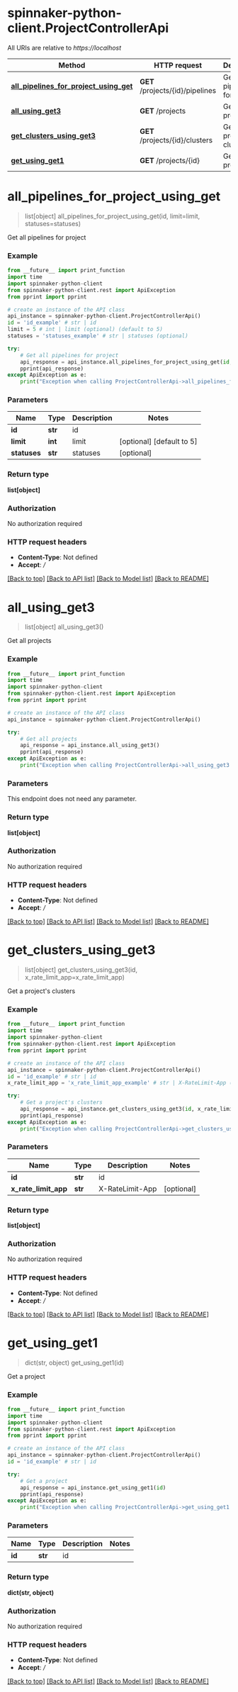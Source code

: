 # spinnaker-python-client.ProjectControllerApi

All URIs are relative to *https://localhost*

Method | HTTP request | Description
------------- | ------------- | -------------
[**all_pipelines_for_project_using_get**](ProjectControllerApi.md#all_pipelines_for_project_using_get) | **GET** /projects/{id}/pipelines | Get all pipelines for project
[**all_using_get3**](ProjectControllerApi.md#all_using_get3) | **GET** /projects | Get all projects
[**get_clusters_using_get3**](ProjectControllerApi.md#get_clusters_using_get3) | **GET** /projects/{id}/clusters | Get a project&#39;s clusters
[**get_using_get1**](ProjectControllerApi.md#get_using_get1) | **GET** /projects/{id} | Get a project


# **all_pipelines_for_project_using_get**
> list[object] all_pipelines_for_project_using_get(id, limit=limit, statuses=statuses)

Get all pipelines for project

### Example
```python
from __future__ import print_function
import time
import spinnaker-python-client
from spinnaker-python-client.rest import ApiException
from pprint import pprint

# create an instance of the API class
api_instance = spinnaker-python-client.ProjectControllerApi()
id = 'id_example' # str | id
limit = 5 # int | limit (optional) (default to 5)
statuses = 'statuses_example' # str | statuses (optional)

try:
    # Get all pipelines for project
    api_response = api_instance.all_pipelines_for_project_using_get(id, limit=limit, statuses=statuses)
    pprint(api_response)
except ApiException as e:
    print("Exception when calling ProjectControllerApi->all_pipelines_for_project_using_get: %s\n" % e)
```

### Parameters

Name | Type | Description  | Notes
------------- | ------------- | ------------- | -------------
 **id** | **str**| id | 
 **limit** | **int**| limit | [optional] [default to 5]
 **statuses** | **str**| statuses | [optional] 

### Return type

**list[object]**

### Authorization

No authorization required

### HTTP request headers

 - **Content-Type**: Not defined
 - **Accept**: */*

[[Back to top]](#) [[Back to API list]](../README.md#documentation-for-api-endpoints) [[Back to Model list]](../README.md#documentation-for-models) [[Back to README]](../README.md)

# **all_using_get3**
> list[object] all_using_get3()

Get all projects

### Example
```python
from __future__ import print_function
import time
import spinnaker-python-client
from spinnaker-python-client.rest import ApiException
from pprint import pprint

# create an instance of the API class
api_instance = spinnaker-python-client.ProjectControllerApi()

try:
    # Get all projects
    api_response = api_instance.all_using_get3()
    pprint(api_response)
except ApiException as e:
    print("Exception when calling ProjectControllerApi->all_using_get3: %s\n" % e)
```

### Parameters
This endpoint does not need any parameter.

### Return type

**list[object]**

### Authorization

No authorization required

### HTTP request headers

 - **Content-Type**: Not defined
 - **Accept**: */*

[[Back to top]](#) [[Back to API list]](../README.md#documentation-for-api-endpoints) [[Back to Model list]](../README.md#documentation-for-models) [[Back to README]](../README.md)

# **get_clusters_using_get3**
> list[object] get_clusters_using_get3(id, x_rate_limit_app=x_rate_limit_app)

Get a project's clusters

### Example
```python
from __future__ import print_function
import time
import spinnaker-python-client
from spinnaker-python-client.rest import ApiException
from pprint import pprint

# create an instance of the API class
api_instance = spinnaker-python-client.ProjectControllerApi()
id = 'id_example' # str | id
x_rate_limit_app = 'x_rate_limit_app_example' # str | X-RateLimit-App (optional)

try:
    # Get a project's clusters
    api_response = api_instance.get_clusters_using_get3(id, x_rate_limit_app=x_rate_limit_app)
    pprint(api_response)
except ApiException as e:
    print("Exception when calling ProjectControllerApi->get_clusters_using_get3: %s\n" % e)
```

### Parameters

Name | Type | Description  | Notes
------------- | ------------- | ------------- | -------------
 **id** | **str**| id | 
 **x_rate_limit_app** | **str**| X-RateLimit-App | [optional] 

### Return type

**list[object]**

### Authorization

No authorization required

### HTTP request headers

 - **Content-Type**: Not defined
 - **Accept**: */*

[[Back to top]](#) [[Back to API list]](../README.md#documentation-for-api-endpoints) [[Back to Model list]](../README.md#documentation-for-models) [[Back to README]](../README.md)

# **get_using_get1**
> dict(str, object) get_using_get1(id)

Get a project

### Example
```python
from __future__ import print_function
import time
import spinnaker-python-client
from spinnaker-python-client.rest import ApiException
from pprint import pprint

# create an instance of the API class
api_instance = spinnaker-python-client.ProjectControllerApi()
id = 'id_example' # str | id

try:
    # Get a project
    api_response = api_instance.get_using_get1(id)
    pprint(api_response)
except ApiException as e:
    print("Exception when calling ProjectControllerApi->get_using_get1: %s\n" % e)
```

### Parameters

Name | Type | Description  | Notes
------------- | ------------- | ------------- | -------------
 **id** | **str**| id | 

### Return type

**dict(str, object)**

### Authorization

No authorization required

### HTTP request headers

 - **Content-Type**: Not defined
 - **Accept**: */*

[[Back to top]](#) [[Back to API list]](../README.md#documentation-for-api-endpoints) [[Back to Model list]](../README.md#documentation-for-models) [[Back to README]](../README.md)

